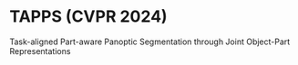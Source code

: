 # TAPPS (CVPR 2024)
Task-aligned Part-aware Panoptic Segmentation through Joint Object-Part Representations
